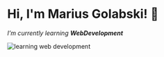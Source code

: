 # Hi, I'm Marius Golabski! 👋

*I’m currently learning **WebDevelopment*** 

![learning web development](https://media.giphy.com/media/WUlplcMpOCEmTGBtBW/giphy.gif)
